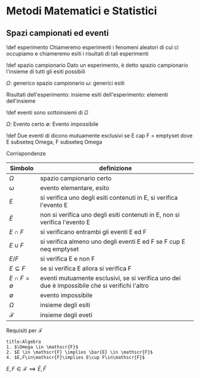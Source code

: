 # Metodi Matematici e Statistici
## Spazi campionati ed eventi
!def esperimento
Chiameremo esperimenti i fenomeni aleatori di cui ci occupiamo e chiameremo esiti i risultati di tali esperimenti

!def spazio campionario
Dato un esperimento, è detto spazio campionario l'insieme di tutti gli esiti possibili

$\Omega$: generico spazio campionario
$\omega$: generici esiti

Risultati dell'esperimento: insieme
esiti dell'esperimento: elementi dell'insieme

!def
eventi sono sottoinsiemi di $\Omega$

$\Omega$: Evento certo
$\emptyset$: Evento impossibile

!def
Due eventi di dicono mutuamente esclusivi se
E cap F = emptyset dove E subseteq Omega, F subseteq Omega

Corrispondenze

| Simbolo            | definizione                                                                                    |
| ------------------ | ---------------------------------------------------------------------------------------------- |
| $\Omega$              | spazio campionario certo                                                                       |
| $\omega$              | evento elementare, esito                                                                       |
| $E$                  | si verifica uno degli esiti contenuti in E, si verifica l'evento E                             |
| $\bar{E}$              | non si verifica uno degli esiti contenuti in E, non si verifica l'evento E                     |
| $E \cap F$            | si verificano entrambi gli eventi E ed F                                                       |
| $E \cup F$            | si verifica almeno uno degli eventi E ed F se F cup E neq emptyset                             |
| $E / F$              | si verifica E e non F                                                                          |
| $E \subseteq F$       | se si verifica E allora si verifica F                                                          |
| $E \cap F = \emptyset$ | eventi mutuamente esclusivi, se si verifica uno dei due è impossibile che si verifichi l'altro |
| $\emptyset$           | evento impossibile                                                                             |
| $\Omega$              | insieme degli esiti                                                                            |
| $\mathscr{F}$               | insieme degli eveti                                                                            |

Requisiti per $\mathscr{F}$
```ad-def
title:Algebra
1. $\Omega \in \mathscr{F}$
2. $E \in \mathscr{F} \implies \bar{E} \in \mathscr{F}$
4. $E,F\in\mathscr{F}\implies E\cup F\in\mathscr{F}$
```
$E,F\in\mathscr{F}\implies\bar{E},\bar{F}$
